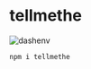 # tellmethe

![dashenv](https://img.shields.io/badge/npm-v1.0.0-blue.svg)


```
npm i tellmethe
```
